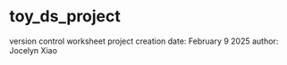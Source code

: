 # toy_ds_project
version control worksheet
project creation date: February 9 2025 
author: Jocelyn Xiao 
